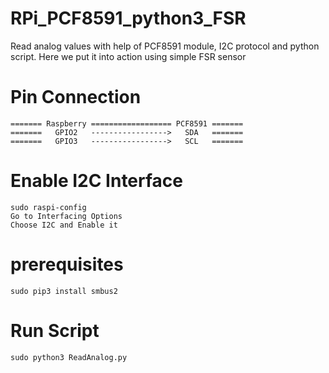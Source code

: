 # RPi_PCF8591_python3_FSR
Read analog values with help of PCF8591 module, I2C protocol and python script.
Here we put it into action using simple FSR sensor

# Pin Connection
	======= Raspberry ================== PCF8591 =======
	=======   GPIO2   ----------------->   SDA   =======
	=======   GPIO3   ----------------->   SCL   =======

# Enable I2C Interface
	sudo raspi-config
	Go to Interfacing Options
	Choose I2C and Enable it

# prerequisites
	sudo pip3 install smbus2

# Run Script
	sudo python3 ReadAnalog.py
